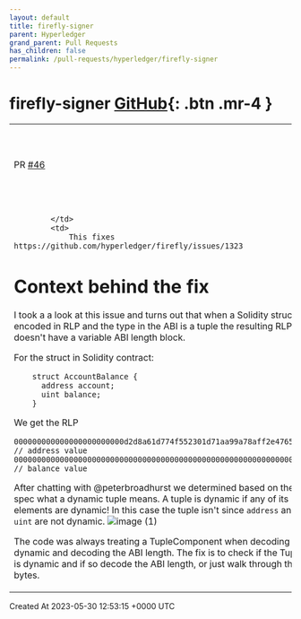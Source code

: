 ```yaml
---
layout: default
title: firefly-signer
parent: Hyperledger
grand_parent: Pull Requests
has_children: false
permalink: /pull-requests/hyperledger/firefly-signer
---
```


# firefly-signer <span class="fs-3 right-align">[GitHub](https://github.com/hyperledger/firefly-signer){: .btn .mr-4 }</span>


<div>
    <table>
        <tr>
            <td>
                PR <a href="https://github.com/hyperledger/firefly-signer/pull/46" class=".btn">#46</a>
            </td>
            <td>
                <b>
                    fix: check dynamic type for tuple before decoding
                </b>
            </td>
        </tr>
        <tr>
            <td>
                
            </td>
            <td>
                This fixes https://github.com/hyperledger/firefly/issues/1323


# Context behind the fix

I took a a look at this issue and turns out that when a Solidity struct is encoded in RLP and the type in the ABI is a tuple the resulting RLP doesn't have a variable ABI length block.

For the struct in Solidity contract:
```
    struct AccountBalance {
      address account;
      uint balance;
    }
```
We get the RLP
```
000000000000000000000000d2d8a61d774f552301d71aa99a78aff2e4765ca7 // address value
000000000000000000000000000000000000000000000000000000000000007b // balance value
```

After chatting with @peterbroadhurst  we determined based on the spec what a dynamic tuple means. A tuple is dynamic if any of its elements are dynamic! In this case the tuple isn't since `address` and `uint` are not dynamic.
![image (1)](https://github.com/hyperledger/firefly-signer/assets/30461857/6b39551d-8280-4901-b2a1-dd1da694d087)

The code was always treating a TupleComponent when decoding as dynamic and decoding the ABI length. The fix is to check if the Tuple is dynamic and if so decode the ABI length, or just walk through the bytes.
            </td>
        </tr>
    </table>
    <div class="right-align">
        Created At 2023-05-30 12:53:15 +0000 UTC
    </div>
</div>

